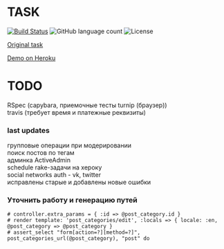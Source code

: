 # TASK

[![Build Status](https://app.travis-ci.com/willy-wonka-git/twinslashzero.svg?branch=main)](https://app.travis-ci.com/willy-wonka-git/twinslashzero) ![GitHub language count](https://img.shields.io/github/languages/count/willy-wonka-git/twinslashzero?style=social) ![License](https://img.shields.io/badge/license-MIT%20license-blue)



[Original task](https://docs.google.com/document/d/1390ZczB-uCVaH0bsxH0qKALk1YQAeK9yta7LalW1hvo/edit#heading=h.800vgi95v9ga)

[Demo on Heroku](https://blooming-journey-21325.herokuapp.com/)

# TODO

RSpec (capybara, приемочные тесты turnip (браузер))  
travis (требует время и платежные реквизиты)  

### last updates

групповые операции при модерировании  
поиск постов по тегам  
админка ActiveAdmin  
schedule rake-задачи на хероку  
social networks auth - vk, twitter  
исправлены старые и добавлены новые ошибки


### Уточнить работу и генерацию путей

    # controller.extra_params = { :id => @post_category.id }
    # render template: 'post_categories/edit', :locals => { locale: :en, @post_category => @post_category }
    # assert_select "form[action=?][method=?]", post_categories_url(@post_category), "post" do
